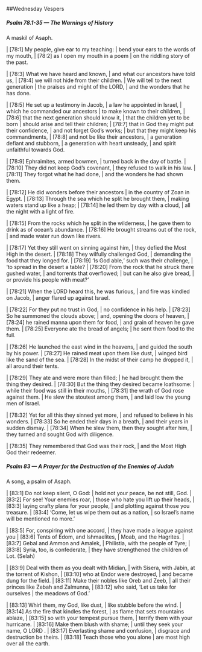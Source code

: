 ##Wednesday Vespers

##### Psalm 78.1-35 — The Warnings of History #####

A maskil of Asaph.

|   [78:1] My people, give ear to my teaching:
|    bend your ears to the words of my mouth,
|   [78:2] as I open my mouth in a poem
|    on the riddling story of the past.

|   [78:3] What we have heard and known,
|    and what our ancestors have told us,
|   [78:4] we will not hide from their children.
|    We will tell to the next generation
|  the praises and might of the LORD,
|    and the wonders that he has done.

|   [78:5] He set up a testimony in Jacob,
|    a law he appointed in Israel,
|  which he commanded our ancestors
|    to make known to their children,
|   [78:6] that the next generation should know it,
|    that the children yet to be born
|  should arise and tell their children;
|     [78:7] that in God they might put their confidence,
|  and not forget God’s works;
|    but that they might keep his commandments,
|   [78:8] and not be like their ancestors,
|    a generation defiant and stubborn,
|  a generation with heart unsteady,
|    and spirit unfaithful towards God.

|   [78:9] Ephraimites, armed bowmen,
|    turned back in the day of battle.
|   [78:10] They did not keep God’s covenant,
|    they refused to walk in his law.
|   [78:11] They forgot what he had done,
|    and the wonders he had shown them.

|   [78:12] He did wonders before their ancestors
|    in the country of Zoan in Egypt.
|   [78:13] Through the sea which he split he brought them,
|    making waters stand up like a heap;
|   [78:14] he led them by day with a cloud,
|    all the night with a light of fire.

|   [78:15] From the rocks which he split in the wilderness,
|    he gave them to drink as of ocean’s abundance.
|   [78:16] He brought streams out of the rock,
|    and made water run down like rivers.

|   [78:17] Yet they still went on sinning against him,
|    they defied the Most High in the desert.
|   [78:18] They wilfully challenged God,
|    demanding the food that they longed for.
|   [78:19] ‘Is God able,‘ such was their challenge,
|    ‘to spread in the desert a table?
|   [78:20] From the rock that he struck there gushed water,
|    and torrents that overflowed;
|  but can he also give bread,
|    or provide his people with meat?’

|   [78:21] When the LORD heard this, he was furious,
|    and fire was kindled on Jacob,
|    anger flared up against Israel.

|   [78:22] For they put no trust in God,
|    no confidence in his help.
|   [78:23] So he summoned the clouds above;
|    and, opening the doors of heaven,
|   [78:24] he rained manna upon them for food,
|    and grain of heaven he gave them.
|   [78:25] Everyone ate the bread of angels;
|    he sent them food to the full.

|   [78:26] He launched the east wind in the heavens,
|    and guided the south by his power.
|   [78:27] He rained meat upon them like dust,
|    winged bird like the sand of the sea.
|   [78:28] In the midst of their camp he dropped it,
|    all around their tents.

|   [78:29] They ate and were more than filled;
|    he had brought them the thing they desired.
|   [78:30] But the thing they desired became loathsome:
|    while their food was still in their mouths,
|   [78:31] the wrath of God rose against them.
|    He slew the stoutest among them,
|    and laid low the young men of Israel.

|   [78:32] Yet for all this they sinned yet more,
|    and refused to believe in his wonders.
|   [78:33] So he ended their days in a breath,
|    and their years in sudden dismay.
|   [78:34] When he slew them, then they sought after him,
|    they turned and sought God with diligence.

|   [78:35] They remembered that God was their rock,
|    and the Most High God their redeemer.

##### Psalm 83 — A Prayer for the Destruction of the Enemies of Judah #####

A song, a psalm of Asaph.

|   [83:1] Do not keep silent, O God:
|    hold not your peace, be not still, God.
|   [83:2] For see! Your enemies roar,
|    those who hate you lift up their heads,
|   [83:3] laying crafty plans for your people,
|    and plotting against those you treasure.
|   [83:4] ‘Come, let us wipe them out as a nation,
|    so Israel’s name will be mentioned no more.’

|   [83:5] For, conspiring with one accord,
|    they have made a league against you
|   [83:6] Tents of Edom, and Ishmaelites,
|    Moab, and the Hagrites.
|   [83:7] Gebal and Ammon and Amalek,
|    Philistia, with the people of Tyre;
|   [83:8] Syria, too, is confederate,
|    they have strengthened the children of Lot. (Selah)

|   [83:9] Deal with them as you dealt with Midian,
|    with Sisera, with Jabin, at the torrent of Kishon,
|   [83:10] who at Endor were destroyed,
|    and became dung for the field.
|   [83:11] Make their nobles like Oreb and Zeeb,
|    all their princes like Zebah and Zalmunna,
|   [83:12] who said, ‘Let us take for ourselves
|    the meadows of God.’

|   [83:13] Whirl them, my God, like dust,
|    like stubble before the wind.
|   [83:14] As the fire that kindles the forest,
|    as flame that sets mountains ablaze,
|   [83:15] so with your tempest pursue them,
|    terrify them with your hurricane.
|   [83:16] Make them blush with shame;
|    until they seek your name, O LORD .
|   [83:17] Everlasting shame and confusion,
|    disgrace and destruction be theirs.
|   [83:18] Teach those who you alone
|    are most high over all the earth.

